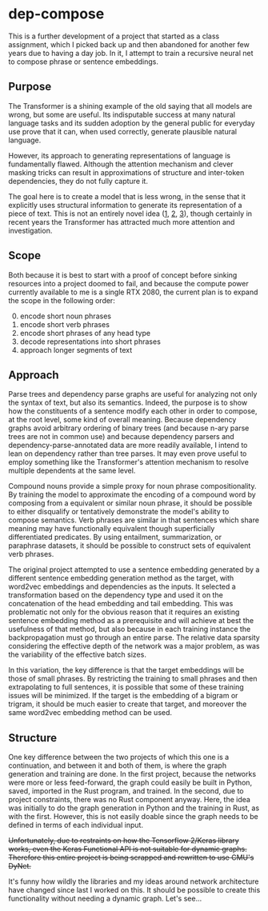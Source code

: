 # dep-compose
This is a further development of a project that started as a class assignment, which I picked back up and then abandoned for another few years due to having a day job. In it, I attempt to train a recursive neural net to compose phrase or sentence embeddings.

## Purpose
The Transformer is a shining example of the old saying that all models are wrong, but some are useful. Its indisputable success at many natural language tasks and its sudden adoption by the general public for everyday use prove that it can, when used correctly, generate plausible natural language.

However, its approach to generating representations of language is fundamentally flawed. Although the attention mechanism and clever masking tricks can result in approximations of structure and inter-token dependencies, they do not fully capture it.

The goal here is to create a model that is less wrong, in the sense that it explicitly uses structural information to generate its representation of a piece of text. This is not an entirely novel idea ([1](), [2](), [3]()), though certainly in recent years the Transformer has attracted much more attention and investigation.

## Scope
Both because it is best to start with a proof of concept before sinking resources into a project doomed to fail, and because the compute power currently available to me is a single RTX 2080, the current plan is to expand the scope in the following order:

0. encode short noun phrases
1. encode short verb phrases
2. encode short phrases of any head type
3. decode representations into short phrases
4. approach longer segments of text

## Approach

Parse trees and dependency parse graphs are useful for analyzing not only the syntax of text, but also its semantics. Indeed, the purpose is to show how the constituents of a sentence modify each other in order to compose, at the root level, some kind of overall meaning. Because dependency graphs avoid arbitrary ordering of binary trees (and because n-ary parse trees are not in common use) and because dependency parsers and dependency-parse-annotated data are more readily available, I intend to lean on dependency rather than tree parses. It may even prove useful to employ something like the Transformer's attention mechanism to resolve multiple dependents at the same level.

Compound nouns provide a simple proxy for noun phrase compositionality. By training the model to approximate the encoding of a compound word by composing from a equivalent or similar noun phrase, it should be possible to either disqualify or tentatively demonstrate the model's ability to compose semantics. Verb phrases are similar in that sentences which share meaning may have functionally equivalent though superficially differentiated predicates. By using entailment, summarization, or paraphrase datasets, it should be possible to construct sets of equivalent verb phrases.

The original project attempted to use a sentence embedding generated by a different sentence embedding generation method as the target, with word2vec embeddings and dependencies as the inputs. It selected a transformation based on the dependency type and used it on the concatenation of the head embedding and tail embedding. This was problematic not only for the obvious reason that it requires an existing sentence embedding method as a prerequisite and will achieve at best the usefulness of that method, but also because in each training instance the backpropagation must go through an entire parse. The relative data sparsity considering the effective depth of the network was a major problem, as was the variability of the effective batch sizes.

In this variation, the key difference is that the target embeddings will be those of small phrases. By restricting the training to small phrases and then extrapolating to full sentences, it is possible that some of these training issues will be minimized. If the target is the embedding of a bigram or trigram, it should be much easier to create that target, and moreover the same word2vec embedding method can be used.

## Structure

One key difference between the two projects of which this one is a continuation, and between it and both of them, is where the graph generation and training are done. In the first project, because the networks were more or less feed-forward, the graph could easily be built in Python, saved, imported in the Rust program, and trained. In the second, due to project constraints, there was no Rust component anyway. Here, the idea was initially to do the graph generation in Python and the training in Rust, as with the first. However, this is not easily doable since the graph needs to be defined in terms of each individual input.

~~Unfortunately, due to restraints on how the Tensorflow 2/Keras library works, even the Keras Functional API is not suitable for dynamic graphs. Therefore this entire project is being scrapped and rewritten to use CMU's DyNet.~~

It's funny how wildly the libraries and my ideas around network architecture have changed since last I worked on this. It should be possible to create this functionality without needing a dynamic graph. Let's see...
